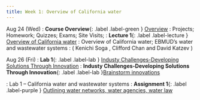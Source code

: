 ```yaml
---
title: Week 1: Overview of California water
---
```

Aug 24 (Wed) 
: **Course Overview**{: .label .label-green } [Overview](/CivEng112/lectures/08-24-0)
: Projects; Homework; Quizzes; Exams; Site Visits; 
: **Lecture 1**{: .label .label-lecture } [ Overview of California water](/CivEng112/lectures/08-24-1)
: Overview of California water; EBMUD’s water and wastewater systems
: ( Kenichi Soga , Clifford Chan and David Katzev )

Aug 26 (Fri) 
: **Lab 1**{: .label .label-lab } [Industy Challenges-Developing Solutions Through Innovation](/CivEng112/lectures/08-26) 
: **Industy Challenges-Developing Solutions Through Innovation**{: .label .label-lab }[Brainstorm innovations](/CivEng112/lectures/08-26)

: Lab 1 – California water and wastewater systems
: **Assignment 1**{: .label .label-purple } [Outlining water networks, water agencies, water law]()


